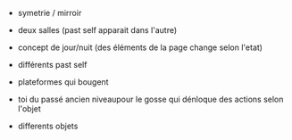 

- symetrie / mirroir
- deux salles (past self apparait dans l'autre)
- concept de jour/nuit (des éléments de la page change selon l'etat)
- différents past self
- plateformes qui bougent

- toi du passé ancien niveaupour le gosse qui dénloque des actions selon l'objet
- differents objets 